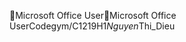 Microsoft Office User                                 M i c r o s o f t   O f f i c e   U s e r   C o d e g y m / C 1 2 1 9 H 1 _ N g u y e n _ T h i _ D i e u 